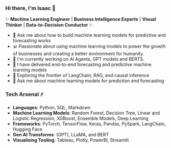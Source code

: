 ### Hi there, I'm Isaac 👋
✨ **Machine Learning Engineer** | **Business Intelligence Experts** | **Visual Thinker** | **Data-to-Decision Conductor** ✨

- 💬 Ask me about how to build machine learning models for predictive and forecasting works
- 📊 Passionate about using machine learning models to power the growth of businesses and creating a better environment for humanity.
- 🌱 I'm currently working on AI Agents, GPT models and BERTS.
- 🚛 I have delivered end-to-end forecasting and predictive machine learning models
- 🔭 Exploring the frontier of LangChain, RAG, and causal inference
- 💬 Ask me about machine learning models for prediction and forecasting

### Tech Arsenal ⚡
- **Languages**: Python, SQL, Markdown
- **Machine Learning Models**: Random Forest, Decision Tree, Linear and Logistic Regression, XGBoost, Ensemble Models, Deep Learning
- **Frameworks**: PyTorch, TensorFlow, Keras, Pandas, PySpark, LangChain, Hugging Face
- **Gen AI Transforms**: (GPT), LLaMA, and BERT
- **Visualising Tooling**: Tableau, Plotly, PowerBI, Streamlit

<!--
**Isaacjedidiah/isaacjedidiah** is a ✨ _special_ ✨ repository because its `README.md` (this file) appears on your GitHub profile.

Here are some ideas to get you started:

- 🔭 I’m currently working on ...
- 🌱 I’m currently learning ...
- 👯 I’m looking to collaborate on ...
- 🤔 I’m looking for help with ...
- 💬 Ask me about ...
- 📫 How to reach me: ...
- 😄 Pronouns: ...
- ⚡ Fun fact: ...
-->
